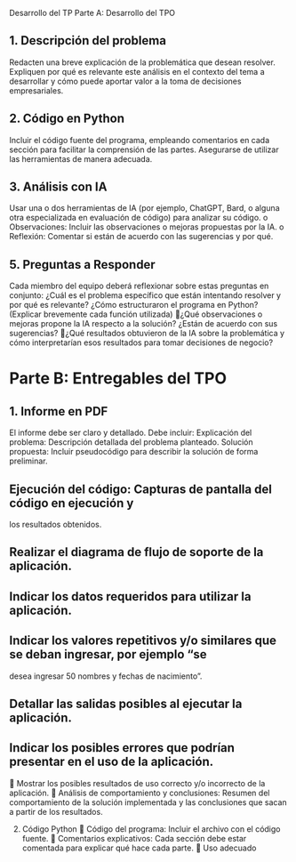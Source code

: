 Desarrollo del TP
Parte A: Desarrollo del TPO

## 1. Descripción del problema

Redacten una breve explicación de la problemática que desean resolver.
Expliquen por qué es relevante este análisis en el contexto del tema a desarrollar
y cómo puede aportar valor a la toma de decisiones empresariales.

## 2. Código en Python

Incluir el código fuente del programa, empleando comentarios en cada sección
para facilitar la comprensión de las partes.
Asegurarse de utilizar las herramientas de manera adecuada.

## 3. Análisis con IA

Usar una o dos herramientas de IA (por ejemplo, ChatGPT, Bard, o alguna otra
especializada en evaluación de código) para analizar su código.
o Observaciones: Incluir las observaciones o mejoras propuestas por la IA.
o Reflexión: Comentar si están de acuerdo con las sugerencias y por qué.

## 5. Preguntas a Responder

Cada miembro del equipo deberá reflexionar sobre estas preguntas en conjunto:
¿Cuál es el problema específico que están intentando resolver y por qué es
relevante?
¿Cómo estructuraron el programa en Python? (Explicar brevemente cada función
utilizada)
¿Qué observaciones o mejoras propone la IA respecto a la solución? ¿Están de
acuerdo con sus sugerencias?
¿Qué resultados obtuvieron de la IA sobre la problemática y cómo interpretarían
esos resultados para tomar decisiones de negocio?

# Parte B: Entregables del TPO

## 1. Informe en PDF

El informe debe ser claro y detallado. Debe incluir:
Explicación del problema: Descripción detallada del problema planteado.
Solución propuesta: Incluir pseudocódigo para describir la solución de forma
preliminar.

## Ejecución del código: Capturas de pantalla del código en ejecución y

los resultados obtenidos.

## Realizar el diagrama de flujo de soporte de la aplicación.

## Indicar los datos requeridos para utilizar la aplicación.

## Indicar los valores repetitivos y/o similares que se deban ingresar, por ejemplo “se

desea ingresar 50 nombres y fechas de nacimiento”.

## Detallar las salidas posibles al ejecutar la aplicación.

## Indicar los posibles errores que podrían presentar en el uso de la aplicación.

 Mostrar los posibles resultados de uso correcto y/o incorrecto de la aplicación.
 Análisis de comportamiento y conclusiones: Resumen del comportamiento de la
solución implementada y las conclusiones que sacan a partir de los resultados.

2. Código Python
    Código del programa: Incluir el archivo con el código fuente.
    Comentarios explicativos: Cada sección debe estar comentada para explicar qué
   hace cada parte.
    Uso adecuado
